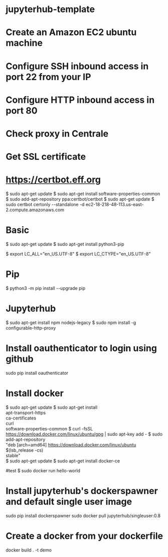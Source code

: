 # jupyterhub-template

# Create an Amazon EC2 ubuntu machine
# Configure SSH  inbound access in port 22 from your IP
# Configure HTTP inbound access in port 80
# Check proxy in Centrale

# Get SSL certificate
# https://certbot.eff.org
$ sudo apt-get update
$ sudo apt-get install software-properties-common
$ sudo add-apt-repository ppa:certbot/certbot
$ sudo apt-get update
$ sudo certbot certonly --standalone -d ec2-18-218-48-113.us-east-2.compute.amazonaws.com

# Basic
$ sudo apt-get update
$ sudo apt-get install python3-pip

$ export LC_ALL="en_US.UTF-8"
$ export LC_CTYPE="en_US.UTF-8"

# Pip
$ python3 -m pip install --upgrade pip

# Jupyterhub
$ sudo apt-get install npm nodejs-legacy
$ sudo npm install -g configurable-http-proxy

# Install oauthenticator to login using github
sudo pip install oauthenticator

# Install docker
$ sudo apt-get update
$ sudo apt-get install \
    apt-transport-https \
    ca-certificates \
    curl \
    software-properties-common
$ curl -fsSL https://download.docker.com/linux/ubuntu/gpg | sudo apt-key add -
$ sudo add-apt-repository \
   "deb [arch=amd64] https://download.docker.com/linux/ubuntu \
   $(lsb_release -cs) \
   stable"   
$ sudo apt-get update
$ sudo apt-get install docker-ce

#test
$ sudo docker run hello-world

# Install jupyterhub's dockerspawner and default single user image
sudo pip install dockerspawner
sudo docker pull jupyterhub/singleuser:0.8


# Create a docker from your dockerfile
docker build . -t demo
